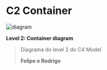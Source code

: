 # C2 Container

![diagram](https://www.plantuml.com/plantuml/svg/0/TLJ1Rjim3Bq7o3-ekIm5clgoqqvrRMCBa6PPqwBOoM0KBHOcIu8ijSk6VSpGmpuaFpRASJB9JNoHIJu-aa-qRneBnhfQ30SNN5BXrenKrkhcGv8OUBdUS5kvbMkOeKfQ9kqrLNK2QyD1FWkdNPAzdom4IFjuDqi4MDPOT9Kvqq9jQv-WM_RXO9P-_VpuK3vD7pwLi-9ZCS_7bzw_t3QMrMFz0bTaj7XAHtYGKH0gRvMJQp3RCMFGOBH8bwGGp1fEIUgi8iiA31jTab_30S6dOmJD4PmkfkGUk_AqMYb1S4ACl6jy2O_ES33WafbyvLCoe1L3R7lwfBcQBB_CZbq51IXO46gZqhPG1dRtnviUsaDAPVatJe521vvtZjtVtUkfXAnYzFjKjeToNG5lJBWa2Tc_AjTEPHXUppCGl1cY3Pi0IcBupuuxvYsokpqPleHbGn4mbEDa6FN72ffpCeH91oqGqqliik96okA77MVv_5QerRI63VFtYlOfcJLim6zI9ztYO9xh_uW_sqjRuRVVi7iczfktNvPszNtG-rjNi16MwYXqrF9jLhmPKJmAnQe51I9KNwU8BrQdDtl06EDExLT_lbEOgFH1WFyB4r2So7xp5GJm0zSvp71mm-GQVoN_0000)

**Level 2: Container diagram**

> Diagrama do level 2 do C4 Model
> 
> **Felipe e Rodrigo**